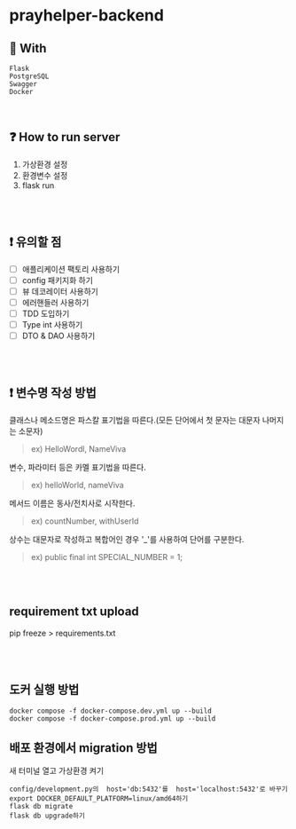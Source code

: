 # prayhelper-backend

## 🌿 With 
```
Flask
PostgreSQL
Swagger
Docker
```
<br />

## ❓ How to run server
1. 가상환경 설정
2. 환경변수 설정
3. flask run

<br /><br />
## ❗️ 유의할 점
- [ ] 애플리케이션 팩토리 사용하기
- [ ] config 패키지화 하기
- [ ] 뷰 데코레이터 사용하기 
- [ ] 에러핸들러 사용하기
- [ ] TDD 도입하기
- [ ] Type int 사용하기
- [ ] DTO & DAO 사용하기

<br /><br />
## ❗️ 변수명 작성 방법
클래스나 메소드명은 파스칼 표기법을 따른다.(모든 단어에서 첫 문자는 대문자 나머지는 소문자)
> ex) HelloWordl, NameViva

변수, 파라미터 등은 카멜 표기법을 따른다.
> ex) helloWorld, nameViva

메서드 이름은 동사/전치사로 시작한다.
> ex) countNumber, withUserId

상수는 대문자로 작성하고 복합어인 경우 '_'를 사용하여 단어를 구분한다.
> ex) public final int SPECIAL_NUMBER = 1;

<br /><br />
## requirement txt upload
pip freeze > requirements.txt

<br /><br />
## 도커 실행 방법
```
docker compose -f docker-compose.dev.yml up --build
docker compose -f docker-compose.prod.yml up --build
```

## 배포 환경에서 migration 방법
새 터미널 열고 가상환경 켜기 
```
config/development.py의  host='db:5432'를  host='localhost:5432'로 바꾸기
export DOCKER_DEFAULT_PLATFORM=linux/amd64하기 
flask db migrate
flask db upgrade하기 
```